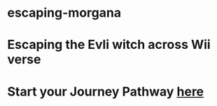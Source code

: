 # escaping-morgana

 <h1>Escaping the Evli witch across Wii verse<h1>





Start your Journey Pathway [here](./Pathway)

